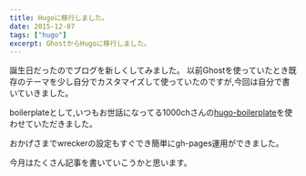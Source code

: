 ```yaml
---
title: Hugoに移行しました。
date: 2015-12-07
tags: ["hugo"]
excerpt: GhostからHugoに移行しました。
---
```

誕生日だったのでブログを新しくしてみました。
以前Ghostを使っていたとき既存のテーマを少し自分でカスタマイズして使っていたのですが,今回は自分で書いていきました。

boilerplateとして,いつもお世話になってる1000chさんの[hugo-boilerplate](https://github.com/1000ch/hugo-boilerplate)を使わせていただきました。

おかげさまでwreckerの設定もすぐでき簡単にgh-pages運用ができました。

今月はたくさん記事を書いていこうかと思います。
